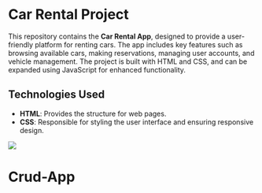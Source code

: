 # Car Rental Project

This repository contains the **Car Rental App**, designed to provide a user-friendly platform for renting cars. The app includes key features such as browsing available cars, making reservations, managing user accounts, and vehicle management. The project is built with HTML and CSS, and can be expanded using JavaScript for enhanced functionality.


## Technologies Used

- **HTML**: Provides the structure for web pages.
- **CSS**: Responsible for styling the user interface and ensuring responsive design.



![](screen.gif)
# Crud-App
